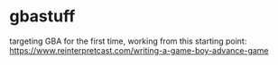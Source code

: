 # gbastuff
targeting GBA for the first time, working from this starting point:
https://www.reinterpretcast.com/writing-a-game-boy-advance-game

